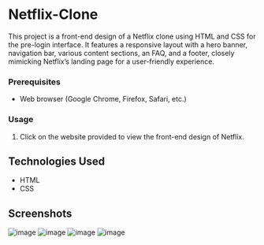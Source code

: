 # Netflix-Clone

This project is a front-end design of a Netflix clone using HTML and CSS for the pre-login interface. It features a responsive layout with a hero banner, navigation bar, various content sections, an FAQ, and a footer, closely mimicking Netflix’s landing page for a user-friendly experience.


### Prerequisites

- Web browser (Google Chrome, Firefox, Safari, etc.)

### Usage

1. Click on the website provided to view the front-end design of Netflix.

## Technologies Used

- HTML
- CSS

## Screenshots

![image](https://github.com/onkarpuri/Netflix-Clone/assets/120631295/15c18c3c-426f-4a1d-8de2-119501000f3a)
![image](https://github.com/onkarpuri/Netflix-Clone/assets/120631295/d3ec866f-bf64-4b83-9242-d2f903594c32)
![image](https://github.com/onkarpuri/Netflix-Clone/assets/120631295/ca2582e1-ac10-4d26-a12d-06275af8494d)
![image](https://github.com/onkarpuri/Netflix-Clone/assets/120631295/d88cd924-c1db-49b2-8262-aa71ee9fa29a)



